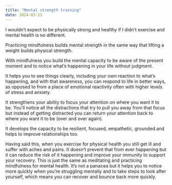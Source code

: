 ```yaml
---
title: "Mental strength training"
date: 2024-03-21
---
```

I wouldn’t expect to be physically strong and healthy if I didn’t exercise and mental health is no different.   
  
Practicing mindfulness builds mental strength in the same way that lifting a weight builds physical strength.  
  
With mindfulness you build the mental capacity to be aware of the present moment and to notice what’s happening in your life without judgment.   
  
It helps you to see things clearly, including your own reaction to what’s happening, and with that awareness, you can respond to life in better ways, as opposed to from a place of emotional reactivity often with higher levels of stress and anxiety.  
  
It strengthens your ability to focus your attention on where you want it to be. You’ll notice all the distractions that try to pull you away from that focus but instead of getting distracted you can return your attention back to where you want it to be (over and over again).  
  
It develops the capacity to be resilient, focused, empathetic, grounded and helps to improve relationships too.

Having said this, when you exercise for physical health you still get ill and suffer with aches and pains. It doesn’t prevent that from ever happening but it can reduce the risk of it happening and improve your immunity to support your recovery. This is just the same as meditating and practicing mindfulness for mental health. It’s not a panacea but it helps you to notice more quickly when you’re struggling mentally and to take steps to look after yourself, which means you can recover and bounce back more quickly. 